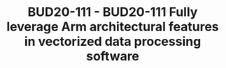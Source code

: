 ---
categories:
- bud20
image:
  featured: 'true'
  path: https://static.linaro.org/connect/bud20/images/BUD20-111.png
session_id: BUD20-111
session_speakers:
- speaker_bio: Work Experience<br /> ARM China Inc. | Senior Open Source Software
    Engineer Jun/2018 – Now<br /> Cisco Systems, Inc. | Senior Software Engineer Oct/2011
    – Jun/2018<br /> ZTE Corporation | Software Engineer Jul/2008 -- Aug/2011<br />
    <br /> Education<br /> Zhejiang University | Mechatronics | Master Sep/2006 –
    Jul/2008<br /> Shandong University | Mechatronics | Bachelor Sep/2002 – Jul/2006<br
    />
  speaker_company: ''
  speaker_image: http://avatars.sched.co/5/73/10468654/avatar.jpg.320x320px.jpg?0cc
  speaker_name: Lijian Zhang (Arm Technology China)
  speaker_position: ArmChina, Senior Software Engineer
  speaker_role: attendee, speaker
session_track: Networking
tag: session
tags: Networking
title: BUD20-111 - BUD20-111 Fully leverage Arm architectural features in vectorized
  data processing software
---